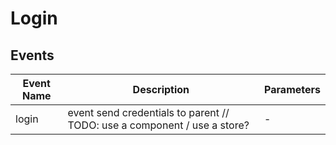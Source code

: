 # Login

## Events

<!-- @vuese:Login:events:start -->
|Event Name|Description|Parameters|
|---|---|---|
|login|event send credentials to parent // TODO: use a component / use a store?|-|

<!-- @vuese:Login:events:end -->


